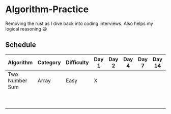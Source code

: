 ﻿# Algorithm-Practice

Removing the rust as I dive back into coding interviews. Also helps my logical reasoning 😆

## Schedule


| Algorithm      | Category | Difficulty | Day 1 | Day 2 | Day 4 | Day 7 | Day 14 | Day 30 |
| -------------- | -------- | ---------- | ----- | ----- | ----- | ----- | ------ | ------ |
| Two Number Sum | Array    | Easy       | X     |       |       |       |        |        |
|                |          |            |       |       |       |       |        |        |
|                |          |            |       |       |       |       |        |        |
|                |          |            |       |       |       |       |        |        |
|                |          |            |       |       |       |       |        |        |
|                |          |            |       |       |       |       |        |        |
|                |          |            |       |       |       |       |        |        |
|                |          |            |       |       |       |       |        |        |
|                |          |            |       |       |       |       |        |        |
|                |          |            |       |       |       |       |        |        |
